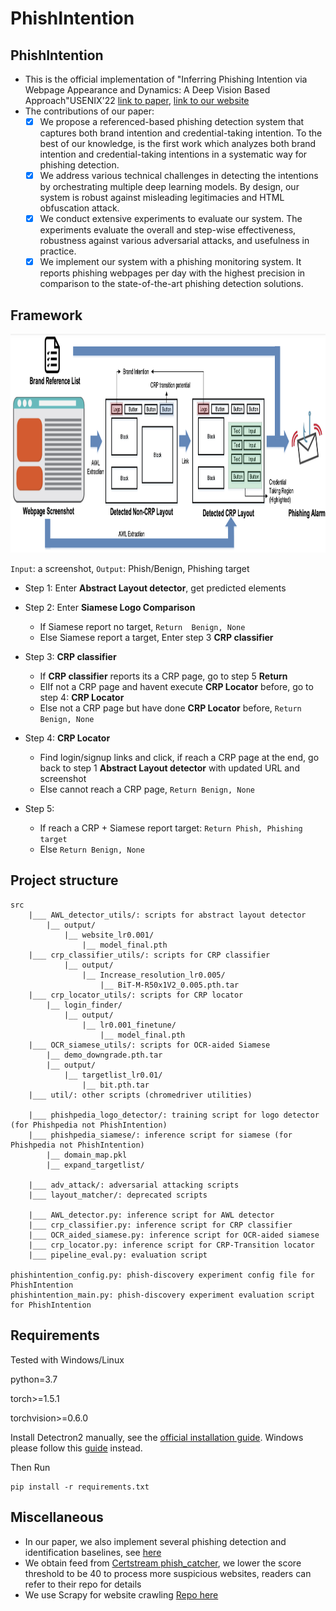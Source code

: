 # PhishIntention

## PhishIntention
- This is the official implementation of "Inferring Phishing Intention via Webpage Appearance and Dynamics: A Deep Vision Based Approach"USENIX'22 [link to paper](), [link to our website](https://sites.google.com/view/phishintention/home)
- The contributions of our paper:
   - [x] We propose a referenced-based phishing detection system that captures both brand intention and credential-taking intention. To the best of our knowledge, is the first work which analyzes both brand intention and credential-taking intentions in a systematic way for phishing detection.
   - [x] We address various technical challenges in detecting the intentions by orchestrating multiple deep learning models. By design, our system is robust against misleading legitimacies and HTML obfuscation attack.
   - [x] We conduct extensive experiments to evaluate our system. The experiments evaluate the overall and step-wise effectiveness, robustness against various adversarial attacks, and usefulness in practice.
   - [x] We implement our system with a phishing monitoring system. It reports phishing webpages per day with the highest precision in comparison to the state-of-the-art phishing detection solutions.
    
## Framework
    
<img src="big_pic/Screenshot 2021-08-13 at 9.15.56 PM.png" style="width:2000px;height:350px"/>

```Input```: a screenshot, ```Output```: Phish/Benign, Phishing target
- Step 1: Enter <b>Abstract Layout detector</b>, get predicted elements

- Step 2: Enter <b>Siamese Logo Comparison</b>
    - If Siamese report no target, ```Return  Benign, None```
    - Else Siamese report a target, Enter step 3 <b>CRP classifier</b>
       
- Step 3: <b>CRP classifier</b>
   - If <b>CRP classifier</b> reports its a CRP page, go to step 5 <b>Return</b>
   - ElIf not a CRP page and havent execute <b>CRP Locator</b> before, go to step 4: <b>CRP Locator</b>
   - Else not a CRP page but have done <b>CRP Locator</b> before, ```Return Benign, None``` 

- Step 4: <b>CRP Locator</b>
   - Find login/signup links and click, if reach a CRP page at the end, go back to step 1 <b>Abstract Layout detector</b> with updated URL and screenshot
   - Else cannot reach a CRP page, ```Return Benign, None``` 
   
- Step 5: 
    - If reach a CRP + Siamese report target: ```Return Phish, Phishing target``` 
    - Else ```Return Benign, None``` 
    
## Project structure
```
src
    |___ AWL_detector_utils/: scripts for abstract layout detector 
        |__ output/
            |__ website_lr0.001/
                |__ model_final.pth
    |___ crp_classifier_utils/: scripts for CRP classifier
            |__ output/
                |__ Increase_resolution_lr0.005/
                    |__ BiT-M-R50x1V2_0.005.pth.tar
    |___ crp_locator_utils/: scripts for CRP locator 
        |__ login_finder/
            |__ output/
                |__ lr0.001_finetune/
                    |__ model_final.pth
    |___ OCR_siamese_utils/: scripts for OCR-aided Siamese
        |__ demo_downgrade.pth.tar
        |__ output/
            |__ targetlist_lr0.01/
                |__ bit.pth.tar
    |___ util/: other scripts (chromedriver utilities)
    
    |___ phishpedia_logo_detector/: training script for logo detector (for Phishpedia not PhishIntention)
    |___ phishpedia_siamese/: inference script for siamese (for Phishpedia not PhishIntention)
        |__ domain_map.pkl
        |__ expand_targetlist/
        
    |___ adv_attack/: adversarial attacking scripts
    |___ layout_matcher/: deprecated scripts
    
    |___ AWL_detector.py: inference script for AWL detector
    |___ crp_classifier.py: inference script for CRP classifier
    |___ OCR_aided_siamese.py: inference script for OCR-aided siamese
    |___ crp_locator.py: inference script for CRP-Transition locator
    |___ pipeline_eval.py: evaluation script 

phishintention_config.py: phish-discovery experiment config file for PhishIntention
phishintention_main.py: phish-discovery experiment evaluation script for PhishIntention
```

## Requirements
Tested with Windows/Linux

python=3.7 

torch>=1.5.1 

torchvision>=0.6.0

Install Detectron2 manually, see the [official installation guide](https://detectron2.readthedocs.io/en/latest/tutorials/install.html). Windows please follow this [guide](https://dgmaxime.medium.com/how-to-easily-install-detectron2-on-windows-10-39186139101c) instead.

Then Run
```
pip install -r requirements.txt
```

<!--
## Instructions
### 1. Unzip targetlist
```bash
cd src/phishpedia_siamese/
unzip expand_targetlist.zip -d expand_targetlist
```
- If unzip has some problem, try downloading the folder manually [here](https://drive.google.com/file/d/1fr5ZxBKyDiNZ_1B6rRAfZbAHBBoUjZ7I/view?usp=sharing).

### 2. Download all the model files, if you are Windows user you can skip, Linux user please do this step:
- Download all model files [here](https://drive.google.com/drive/folders/1XGiLfIeSHwoeoXEpMXhMR4M2tkj3pErJ?usp=sharing) and put them in the locations shown as project directory tree.
- Make sure your directory tree looks like above


### 3. Download all data files in the paper(Skip if you want to test your own data)
- Download [Phish 30k](https://drive.google.com/file/d/12ypEMPRQ43zGRqHGut0Esq2z5en0DH4g/view?usp=sharing), out of which 4093 are non-credential-requiring phishing, see this [list](https://drive.google.com/file/d/1UVoK-Af3j4ixYy2_jEzG9ZBbYpRkuKFK/view?usp=sharing), shall filter them out when running experiment
- Download [Benign 25k](https://drive.google.com/file/d/1ymkGrDT8LpTmohOOOnA2yjhEny1XYenj/view?usp=sharing) dataset,
unzip and move them to **datasets/**
- Download [Mislead 3k](https://drive.google.com/file/d/1xmB_P6I9BwnNYGJb7yeN-o2A1fMlX3Oh/view?usp=sharing), unzip and move them to **datasets/**

### 4. Run experiment on dataset in paper (Skip if you want to test on your own dataset)
- For general experiment on Phish25K nonCRP, Benign25K, Mislead3K:
please run evaluation scripts
```bash
python -m src.pipeline_eval --data-dir [data folder] \
                            --mode [phish|benign] \ # set to phish if you are testing on Phish25K, set to benign if you ware testing on Benign25K or Mislead3K
                            --write-txt output.txt \
                            --exp intention \ # evaluate Phishpedia or PhishIntention
                            --ts 0.83
```

### 5. Run experiment on customized dataset
- The data folder should be organized in [this format](https://github.com/lindsey98/PhishIntention/tree/main/datasets/test_sites/www.paypal.com) (i.e. there should be an info.txt storing the url, html.txt storing the HTML code, and shot.png storing screenshot):

```bash
python phishintention_main.py --folder [data_folder_you_want_to_test] --results [name_you_want_to_give.txt]
```
-->

<!-- ## Telegram service to label found phishing (Optional)
### Introduction
- When phishing are reported by the model, users may also want to manually verify the intention of the websites, thus we also developed a telegram-bot to help labeling the screenshot. An example is like this <img src="big_pic/tele.png"/>
- In this application, we support the following command:
```
/start # this will return all the unlabelled data
/get all/date # this will return the statistics for all the data namely how many positive and negatives there are
/classify disagree # this will bring up phishing pages with any disagreement, ie one voted not phishing and one voted phishing for a revote
```
### Setup tele-bot
- 1. Create an empty google sheet for saving the results (foldername, voting results etc.)
- 2. Follow the [guide](https://www.analyticsvidhya.com/blog/2020/07/read-and-update-google-spreadsheets-with-python/) to download JSON file which stores the credential for that particular google sheet, save as **tele/cred.json**
- 3. Go to **tele/tele.py**, Change 
```
token = '[token for telebot]' 
folder = "[the folder you want to label]"
```
[How do I find token for telebot?](https://core.telegram.org/bots#botfather)
- 4. Go to **tele/**, Run **tele.py**
 -->
 
## Miscellaneous
- In our paper, we also implement several phishing detection and identification baselines, see [here](https://github.com/lindsey98/PhishingBaseline)
- We obtain feed from [Certstream phish_catcher](https://github.com/x0rz/phishing_catcher), we lower the score threshold to be 40 to process more suspicious websites, readers can refer to their repo for details
- We use Scrapy for website crawling [Repo here](https://github.com/lindsey98/MyScrapy.git) 

